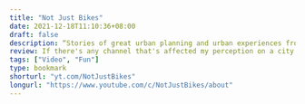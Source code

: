 ```yaml
---
title: "Not Just Bikes"
date: 2021-12-18T11:10:36+08:00
draft: false
description: “Stories of great urban planning and urban experiences from Amsterdam and the Netherlands. It's not just bikes.”
review: If there's any channel that's affected my perception on a city's liveability. It's this one.
tags: ["Video", "Fun"]
type: bookmark
shorturl: "yt.com/NotJustBikes"
longurl: "https://www.youtube.com/c/NotJustBikes/about"
---
```

